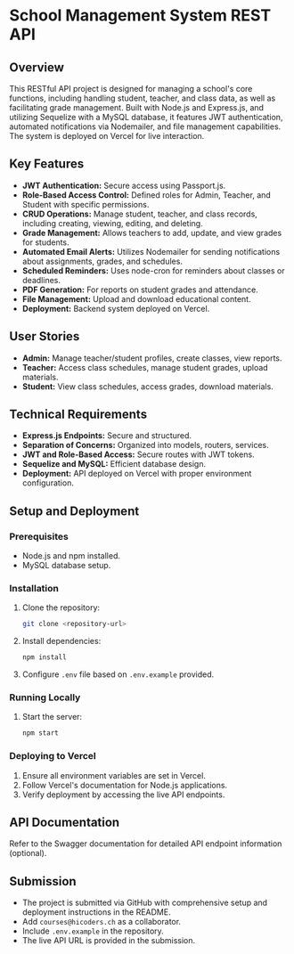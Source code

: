 
# School Management System REST API

## Overview

This RESTful API project is designed for managing a school's core functions, including handling student, teacher, and class data, as well as facilitating grade management. Built with Node.js and Express.js, and utilizing Sequelize with a MySQL database, it features JWT authentication, automated notifications via Nodemailer, and file management capabilities. The system is deployed on Vercel for live interaction.

## Key Features

- **JWT Authentication:** Secure access using Passport.js.
- **Role-Based Access Control:** Defined roles for Admin, Teacher, and Student with specific permissions.
- **CRUD Operations:** Manage student, teacher, and class records, including creating, viewing, editing, and deleting.
- **Grade Management:** Allows teachers to add, update, and view grades for students.
- **Automated Email Alerts:** Utilizes Nodemailer for sending notifications about assignments, grades, and schedules.
- **Scheduled Reminders:** Uses node-cron for reminders about classes or deadlines.
- **PDF Generation:** For reports on student grades and attendance.
- **File Management:** Upload and download educational content.
- **Deployment:** Backend system deployed on Vercel.

## User Stories

- **Admin:** Manage teacher/student profiles, create classes, view reports.
- **Teacher:** Access class schedules, manage student grades, upload materials.
- **Student:** View class schedules, access grades, download materials.

## Technical Requirements

- **Express.js Endpoints:** Secure and structured.
- **Separation of Concerns:** Organized into models, routers, services.
- **JWT and Role-Based Access:** Secure routes with JWT tokens.
- **Sequelize and MySQL:** Efficient database design.
- **Deployment:** API deployed on Vercel with proper environment configuration.

## Setup and Deployment

### Prerequisites

- Node.js and npm installed.
- MySQL database setup.

### Installation

1. Clone the repository:
   ```bash
   git clone <repository-url>
   ```
2. Install dependencies:
   ```bash
   npm install
   ```
3. Configure `.env` file based on `.env.example` provided.

### Running Locally

1. Start the server:
   ```bash
   npm start
   ```

### Deploying to Vercel

1. Ensure all environment variables are set in Vercel.
2. Follow Vercel's documentation for Node.js applications.
3. Verify deployment by accessing the live API endpoints.

## API Documentation

Refer to the Swagger documentation for detailed API endpoint information (optional).

## Submission

- The project is submitted via GitHub with comprehensive setup and deployment instructions in the README.
- Add `courses@hicoders.ch` as a collaborator.
- Include `.env.example` in the repository.
- The live API URL is provided in the submission.
